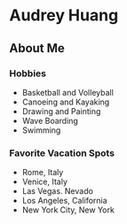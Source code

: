 # Audrey Huang
## About Me
### Hobbies
- Basketball and Volleyball
- Canoeing and Kayaking
- Drawing and Painting
- Wave Boarding 
- Swimming
### Favorite Vacation Spots
- Rome, Italy
- Venice, Italy 
- Las Vegas. Nevado
- Los Angeles, California
- New York City, New York



